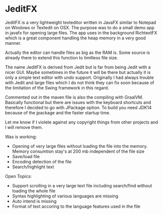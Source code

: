 # JeditFX
JeditFX is a very lightweight texteditor written in JavaFX similar to Notepad on Windows or Textedit on OSX.
The purpose was to do a small demo app in javafx for opening large files.
The app uses in the background RichtextFX which is a great component handling the heap memory in a very good manner.

Actually the editor can handle files as big as the RAM is. Some source is already there to extend this function to limitless file size. 

The name JeditFX is derived from Jedit but is far from being Jedit with a nicer GUI. Maybe sometimes in the future it will be there but actually it is only a simple text editor with undo support. Originally I had always trouble with Jedit and large files which I do not think they can fix soon because of the limitation of the Swing framework in this regard.

Commented out in the maven file is also the compiling with GraalVM. Basically functional but there are issues with the keyboard shortcuts and therefore I decided to go with JPackage option. To build you need JDK14 because of the jpackage and the faster startup time.

Let me know if I violete against any copyright things from other projects and I will remove them.

Was is working:
- Opening of very large files without loading the file into the memory. Memory consumtion stay's at 200 mb independent of the file size
- Save/load file 
- Encoding detection of the file
- Search/highlight text


Open Topics:
- Support scrolling in a very large text file including search/find without loading the whole file
- Syntax highlighting of various languages are missing
- Auto intend is missing
- Format of text accoring to the language features used in the file
